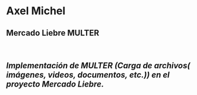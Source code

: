 <h1>Axel Michel</h1>

<h2>Mercado Liebre MULTER</h2><br>

<h2><i>Implementación de MULTER (Carga de archivos( imágenes, videos, documentos, etc.)) en el proyecto <b>Mercado Liebre</b>.</h2><br>


